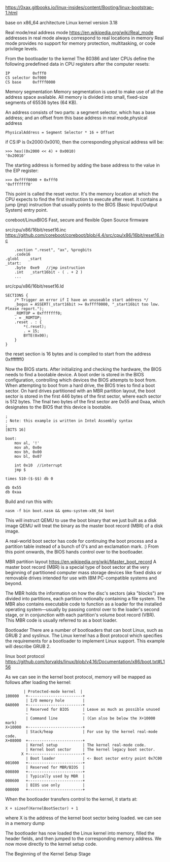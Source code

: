 https://0xax.gitbooks.io/linux-insides/content/Booting/linux-bootstrap-1.html

base on x86_64 architecture
Linux kernel version  3.18

Real mode/real address mode                    https://en.wikipedia.org/wiki/Real_mode
addresses in real mode always correspond to real locations in memory
Real mode provides no support for memory protection, multitasking, or code privilege levels.


From the bootloader to the kernel
The 80386 and later CPUs define the following predefined data in CPU registers after the computer resets:
```
IP          0xfff0
CS selector 0xf000
CS base     0xffff0000
```

Memory segmentation
Memory segmentation is used to make use of all the address space available. All memory is divided into small,
fixed-size segments of 65536 bytes (64 KB). 


An address consists of two parts: a segment selector, which has a base address; and an offset from this base address
in real mode,physical address 
```
PhysicalAddress = Segment Selector * 16 + Offset
```
if CS:IP is 0x2000:0x0010, then the corresponding physical address will be:
```
>>> hex((0x2000 << 4) + 0x0010)
'0x20010'
```


The starting address is formed by adding the base address to the value in the EIP register:
```
>>> 0xffff0000 + 0xfff0
'0xfffffff0'
```
This point is called the reset vector. It's the memory location at which the CPU expects to find 
the first instruction to execute after reset. 
It contains a jump (jmp) instruction that usually points to the BIOS (Basic Input/Output System) entry point.

coreboot/LinuxBIOS
Fast, secure and flexible Open Source firmware

src/cpu/x86/16bit/reset16.inc
https://github.com/coreboot/coreboot/blob/4.4/src/cpu/x86/16bit/reset16.inc
```
    .section ".reset", "ax", %progbits
    .code16
.globl    _start
_start:
    .byte  0xe9   //jmp instruction
    .int   _start16bit - ( . + 2 )
    ...
```
src/cpu/x86/16bit/reset16.ld
```
SECTIONS {
    /* Trigger an error if I have an unuseable start address */
    _bogus = ASSERT(_start16bit >= 0xffff0000, "_start16bit too low. Please report.");
    _ROMTOP = 0xfffffff0;
    . = _ROMTOP;
    .reset . : {
        *(.reset);
        . = 15;
        BYTE(0x00);
    }
}
```
the reset section is 16 bytes and is compiled to start from the address 0xfffffff0



Now the BIOS starts. After initializing and checking the hardware, the BIOS needs to find a bootable device. 
A boot order is stored in the BIOS configuration, controlling which devices the BIOS attempts to boot from.
When attempting to boot from a hard drive, the BIOS tries to find a boot sector. 
On hard drives partitioned with an MBR partition layout, the boot sector is stored in the first 446 bytes of the first sector, 
where each sector is 512 bytes. The final two bytes of the first sector are 0x55 and 0xaa,
which designates to the BIOS that this device is bootable.
```
;
; Note: this example is written in Intel Assembly syntax
;
[BITS 16]

boot:
    mov al, '!'
    mov ah, 0x0e
    mov bh, 0x00
    mov bl, 0x07

    int 0x10  //interrupt
    jmp $

times 510-($-$$) db 0

db 0x55
db 0xaa
```
Build and run this with:
```
nasm -f bin boot.nasm && qemu-system-x86_64 boot
```
This will instruct QEMU to use the boot binary that we just built as a disk image
QEMU will treat the binary as the master boot record (MBR) of a disk image.

A real-world boot sector has code for continuing the boot process and a partition table instead of a 
bunch of 0's and an exclamation mark. :) From this point onwards, the BIOS hands control over to the bootloader.


MBR partition layout https://en.wikipedia.org/wiki/Master_boot_record
A master boot record (MBR) is a special type of boot sector at the very beginning of partitioned computer 
mass storage devices like fixed disks or removable drives intended for use with IBM PC-compatible systems and beyond.

The MBR holds the information on how the disc's sectors (aka "blocks") are divided into partitions, 
each partition notionally containing a file system. The MBR also contains executable code to function as a loader for 
the installed operating system—usually by passing control over to the loader's second stage, 
or in conjunction with each partition's volume boot record (VBR). This MBR code is usually referred to as a boot loader.


Bootloader
There are a number of bootloaders that can boot Linux, such as GRUB 2 and syslinux.
The Linux kernel has a Boot protocol which specifies the requirements for a bootloader to implement Linux support. 
This example will describe GRUB 2.

linux boot protocol
https://github.com/torvalds/linux/blob/v4.16/Documentation/x86/boot.txt#L156

As we can see in the kernel boot protocol, memory will be mapped as follows after loading the kernel:
```
        | Protected-mode kernel  |
100000   +------------------------+
         | I/O memory hole        |
0A0000   +------------------------+
         | Reserved for BIOS      | Leave as much as possible unused
         ~                        ~
         | Command line           | (Can also be below the X+10000 mark)
X+10000  +------------------------+
         | Stack/heap             | For use by the kernel real-mode code.
X+08000  +------------------------+
         | Kernel setup           | The kernel real-mode code.
         | Kernel boot sector     | The kernel legacy boot sector.
       X +------------------------+
         | Boot loader            | <- Boot sector entry point 0x7C00
001000   +------------------------+
         | Reserved for MBR/BIOS  |
000800   +------------------------+
         | Typically used by MBR  |
000600   +------------------------+
         | BIOS use only          |
000000   +------------------------+
```
When the bootloader transfers control to the kernel, it starts at:
```
X + sizeof(KernelBootSector) + 1
```
where X is the address of the kernel boot sector being loaded. we can see in a memory dump

The bootloader has now loaded the Linux kernel into memory, filled the header fields, and then 
jumped to the corresponding memory address. We now move directly to the kernel setup code.



The Beginning of the Kernel Setup Stage